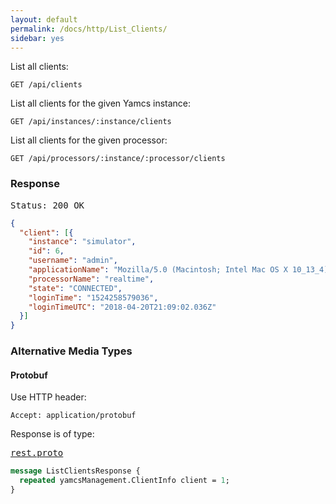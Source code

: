```yaml
---
layout: default
permalink: /docs/http/List_Clients/
sidebar: yes
---
```


List all clients:

    GET /api/clients

List all clients for the given Yamcs instance:

    GET /api/instances/:instance/clients
    
List all clients for the given processor:

    GET /api/processors/:instance/:processor/clients 


### Response

<pre class="header">Status: 200 OK</pre>
```json
{
  "client": [{
    "instance": "simulator",
    "id": 6,
    "username": "admin",
    "applicationName": "Mozilla/5.0 (Macintosh; Intel Mac OS X 10_13_4) AppleWebKit/605.1.15 (KHTML, like Gecko) Version/11.1 Safari/605.1.15",
    "processorName": "realtime",
    "state": "CONNECTED",
    "loginTime": "1524258579036",
    "loginTimeUTC": "2018-04-20T21:09:02.036Z"
  }]
}
```


### Alternative Media Types

#### Protobuf

Use HTTP header:

    Accept: application/protobuf
    
Response is of type:

<pre class="r header"><a href="/docs/http/rest.proto/">rest.proto</a></pre>
```proto
message ListClientsResponse {
  repeated yamcsManagement.ClientInfo client = 1;
}
```
